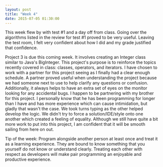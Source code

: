 ```yaml
---
layout: post
title: "Week 4"
date: 2015-07-05 01:30:00
---
```


This week flew by with test #1 and a day off from class. Going over the algorithms listed in the review for test #1 proved to be very useful. Leaving the test room, I felt very confident about how I did and my grade justified that confidence.

Project 3 is due this coming week. It involves creating an Integer class similar to Java's BigInteger. This project's purpose is to reinforce the topics recently covered in class: classes, operators, and iterators. I have chosen to work with a partner for this project seeing as I finally had a clear enough schedule. A partner proved useful when understanding the project because we had someone next to use to help clarify any questions or confusion. Additionally, it always helps to have an extra set of eyes on the monitor looking for any accidental bugs. I happen to be partnering with my brother for this project. I personally know that he has been programming for longer than I have and has more experience which can cause intimidation, but gladly that wasn't the case. We took turns typing as the other helped develop the logic. We didn't try to force a solution/IDE/style onto one another which created a feeling of equality. Although we still have quite a bit more work to put into this project, I am confident that it will be smooth sailing from here on out.

Tip of the week: Program alongside another person at least once and treat it as a learning experience. They are bound to know something that you yourself do not know or understand clearly. Treating each other with respect as developers will make pair programming an enjoyable and productive experience.
